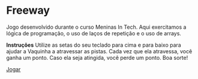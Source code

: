 # Freeway
Jogo desenvolvido durante o curso Meninas In Tech. Aqui exercitamos a lógica de programação, o uso de laços de repetição e o uso de arrays.


**Instruções**
Utilize as setas do seu teclado para cima e para baixo para ajudar a Vaquinha a atravessar as pistas. Cada vez que ela atravessa, você ganha um ponto. Caso ela seja atingida, você perde um ponto. Boa sorte!

[Jogar](https://jeannads.github.io/freeway-jogo/)
